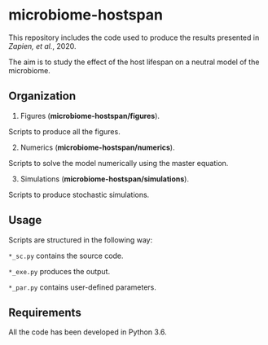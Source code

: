 # microbiome-hostspan

This repository includes the code used to produce the results presented in *Zapien, et al.*, 2020.

The aim is to study the effect of the host lifespan on a neutral model of the microbiome.

## Organization

1. Figures (**microbiome-hostspan/figures**).

Scripts to produce all the figures.

2. Numerics (**microbiome-hostspan/numerics**).

Scripts to solve the model numerically using the master equation.

3. Simulations (**microbiome-hostspan/simulations**).

Scripts to produce stochastic simulations.

## Usage

Scripts are structured in the following way:

`*_sc.py` contains the source code.

`*_exe.py` produces the output.

`*_par.py` contains user-defined parameters.

## Requirements

All the code has been developed in Python 3.6.
